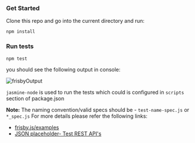 ### Get Started
Clone this repo and go into the current directory and run:

```
npm install
```
### Run tests

```
npm test
```
you should see the following output in console:

![frisbyOutput](https://raw.githubusercontent.com/igniteram/protractor-cucumber-allure/master/frisby_output.png)

`jasmine-node` is used to run the tests which could is configured in `scripts` section of package.json

**Note:** The naming convention/valid specs should be - `test-name-spec.js` or `*_spec.js`
For more details please refer the following links:
* [frisby.js/examples](https://github.com/vlucas/frisby/tree/master/examples)
* [JSON placeholder- Test REST API's](https://jsonplaceholder.typicode.com/)
